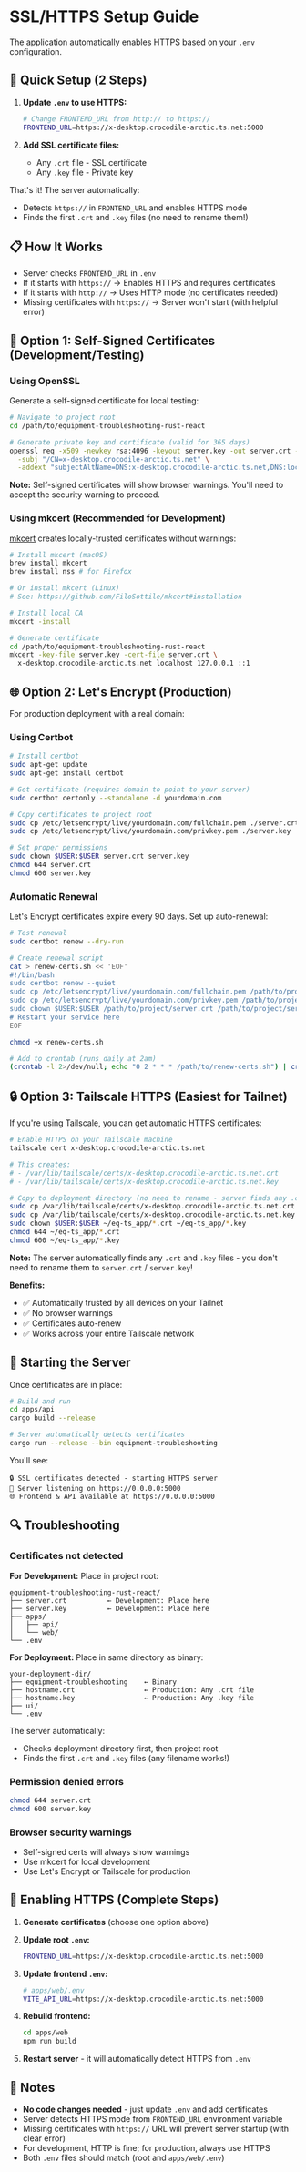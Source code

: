# SSL/HTTPS Setup Guide

The application automatically enables HTTPS based on your `.env` configuration.

## 🎯 Quick Setup (2 Steps)

1. **Update `.env` to use HTTPS:**
   ```bash
   # Change FRONTEND_URL from http:// to https://
   FRONTEND_URL=https://x-desktop.crocodile-arctic.ts.net:5000
   ```

2. **Add SSL certificate files:**
   - Any `.crt` file - SSL certificate
   - Any `.key` file - Private key

That's it! The server automatically:
- Detects `https://` in `FRONTEND_URL` and enables HTTPS mode
- Finds the first `.crt` and `.key` files (no need to rename them!)

## 📋 How It Works

- Server checks `FRONTEND_URL` in `.env`
- If it starts with `https://` → Enables HTTPS and requires certificates
- If it starts with `http://` → Uses HTTP mode (no certificates needed)
- Missing certificates with `https://` → Server won't start (with helpful error)

## 🔧 Option 1: Self-Signed Certificates (Development/Testing)

### Using OpenSSL

Generate a self-signed certificate for local testing:

```bash
# Navigate to project root
cd /path/to/equipment-troubleshooting-rust-react

# Generate private key and certificate (valid for 365 days)
openssl req -x509 -newkey rsa:4096 -keyout server.key -out server.crt -days 365 -nodes \
  -subj "/CN=x-desktop.crocodile-arctic.ts.net" \
  -addext "subjectAltName=DNS:x-desktop.crocodile-arctic.ts.net,DNS:localhost,IP:127.0.0.1"
```

**Note:** Self-signed certificates will show browser warnings. You'll need to accept the security warning to proceed.

### Using mkcert (Recommended for Development)

[mkcert](https://github.com/FiloSottile/mkcert) creates locally-trusted certificates without warnings:

```bash
# Install mkcert (macOS)
brew install mkcert
brew install nss # for Firefox

# Or install mkcert (Linux)
# See: https://github.com/FiloSottile/mkcert#installation

# Install local CA
mkcert -install

# Generate certificate
cd /path/to/equipment-troubleshooting-rust-react
mkcert -key-file server.key -cert-file server.crt \
  x-desktop.crocodile-arctic.ts.net localhost 127.0.0.1 ::1
```

## 🌐 Option 2: Let's Encrypt (Production)

For production deployment with a real domain:

### Using Certbot

```bash
# Install certbot
sudo apt-get update
sudo apt-get install certbot

# Get certificate (requires domain to point to your server)
sudo certbot certonly --standalone -d yourdomain.com

# Copy certificates to project root
sudo cp /etc/letsencrypt/live/yourdomain.com/fullchain.pem ./server.crt
sudo cp /etc/letsencrypt/live/yourdomain.com/privkey.pem ./server.key

# Set proper permissions
sudo chown $USER:$USER server.crt server.key
chmod 644 server.crt
chmod 600 server.key
```

### Automatic Renewal

Let's Encrypt certificates expire every 90 days. Set up auto-renewal:

```bash
# Test renewal
sudo certbot renew --dry-run

# Create renewal script
cat > renew-certs.sh << 'EOF'
#!/bin/bash
sudo certbot renew --quiet
sudo cp /etc/letsencrypt/live/yourdomain.com/fullchain.pem /path/to/project/server.crt
sudo cp /etc/letsencrypt/live/yourdomain.com/privkey.pem /path/to/project/server.key
sudo chown $USER:$USER /path/to/project/server.crt /path/to/project/server.key
# Restart your service here
EOF

chmod +x renew-certs.sh

# Add to crontab (runs daily at 2am)
(crontab -l 2>/dev/null; echo "0 2 * * * /path/to/renew-certs.sh") | crontab -
```

## 🔒 Option 3: Tailscale HTTPS (Easiest for Tailnet)

If you're using Tailscale, you can get automatic HTTPS certificates:

```bash
# Enable HTTPS on your Tailscale machine
tailscale cert x-desktop.crocodile-arctic.ts.net

# This creates:
# - /var/lib/tailscale/certs/x-desktop.crocodile-arctic.ts.net.crt
# - /var/lib/tailscale/certs/x-desktop.crocodile-arctic.ts.net.key

# Copy to deployment directory (no need to rename - server finds any .crt/.key!)
sudo cp /var/lib/tailscale/certs/x-desktop.crocodile-arctic.ts.net.crt ~/eq-ts_app/
sudo cp /var/lib/tailscale/certs/x-desktop.crocodile-arctic.ts.net.key ~/eq-ts_app/
sudo chown $USER:$USER ~/eq-ts_app/*.crt ~/eq-ts_app/*.key
chmod 644 ~/eq-ts_app/*.crt
chmod 600 ~/eq-ts_app/*.key
```

**Note:** The server automatically finds any `.crt` and `.key` files - you don't need to rename them to `server.crt` / `server.key`!

**Benefits:**
- ✅ Automatically trusted by all devices on your Tailnet
- ✅ No browser warnings
- ✅ Certificates auto-renew
- ✅ Works across your entire Tailscale network

## 🚀 Starting the Server

Once certificates are in place:

```bash
# Build and run
cd apps/api
cargo build --release

# Server automatically detects certificates
cargo run --release --bin equipment-troubleshooting
```

You'll see:
```
🔒 SSL certificates detected - starting HTTPS server
📡 Server listening on https://0.0.0.0:5000
🌐 Frontend & API available at https://0.0.0.0:5000
```

## 🔍 Troubleshooting

### Certificates not detected

**For Development:** Place in project root:
```
equipment-troubleshooting-rust-react/
├── server.crt          ← Development: Place here
├── server.key          ← Development: Place here
├── apps/
│   ├── api/
│   └── web/
└── .env
```

**For Deployment:** Place in same directory as binary:
```
your-deployment-dir/
├── equipment-troubleshooting    ← Binary
├── hostname.crt                 ← Production: Any .crt file
├── hostname.key                 ← Production: Any .key file
├── ui/
└── .env
```

The server automatically:
- Checks deployment directory first, then project root
- Finds the first `.crt` and `.key` files (any filename works!)

### Permission denied errors

```bash
chmod 644 server.crt
chmod 600 server.key
```

### Browser security warnings

- Self-signed certs will always show warnings
- Use mkcert for local development
- Use Let's Encrypt or Tailscale for production

## 🔄 Enabling HTTPS (Complete Steps)

1. **Generate certificates** (choose one option above)

2. **Update root `.env`:**
   ```bash
   FRONTEND_URL=https://x-desktop.crocodile-arctic.ts.net:5000
   ```

3. **Update frontend `.env`:**
   ```bash
   # apps/web/.env
   VITE_API_URL=https://x-desktop.crocodile-arctic.ts.net:5000
   ```

4. **Rebuild frontend:**
   ```bash
   cd apps/web
   npm run build
   ```

5. **Restart server** - it will automatically detect HTTPS from `.env`

## 📝 Notes

- **No code changes needed** - just update `.env` and add certificates
- Server detects HTTPS mode from `FRONTEND_URL` environment variable
- Missing certificates with `https://` URL will prevent server startup (with clear error)
- For development, HTTP is fine; for production, always use HTTPS
- Both `.env` files should match (root and `apps/web/.env`)
